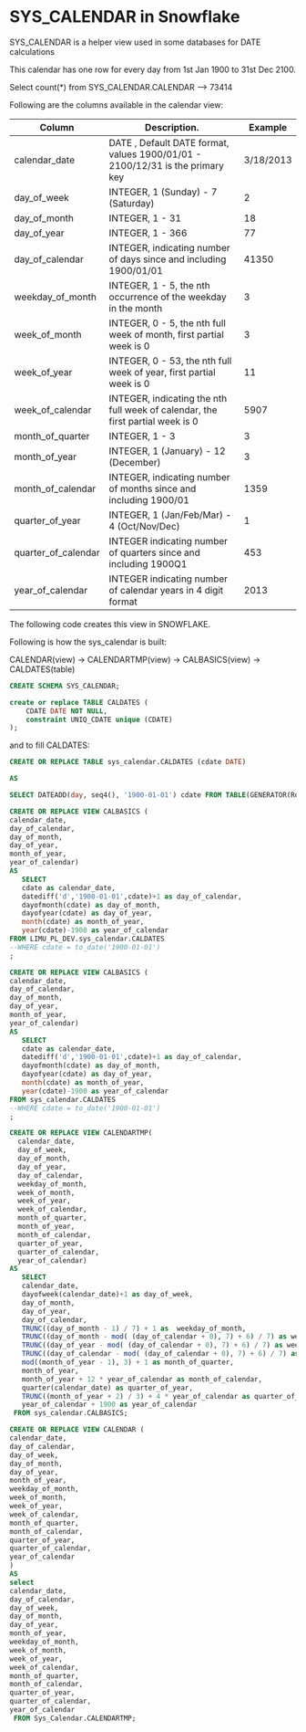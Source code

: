 # SYS_CALENDAR in Snowflake

SYS_CALENDAR is a helper view used in some databases for DATE calculations

This calendar has one row for every day from 1st Jan 1900 to 31st Dec 2100.

Select count(*) from  SYS_CALENDAR.CALENDAR --> 73414

Following are the columns available in the calendar view:


| Column            | Description.                                                                     | Example   |
--------------------|----------------------------------------------------------------------------------|-----------|
calendar_date       | DATE  , Default DATE format, values 1900/01/01 - 2100/12/31 is the primary key   | 3/18/2013 |
day_of_week         | INTEGER, 1 (Sunday) - 7 (Saturday)                                               | 2         |
day_of_month        | INTEGER, 1 - 31                                                                  | 18        |
day_of_year         | INTEGER, 1 - 366                                                                 | 77        |
day_of_calendar     | INTEGER, indicating number of days since and including 1900/01/01                | 41350     |
weekday_of_month    | INTEGER, 1 - 5, the nth occurrence of the weekday in the month                   | 3         |
week_of_month       | INTEGER, 0 - 5, the nth full week of month, first partial week is 0              | 3         |
week_of_year        | INTEGER, 0 - 53, the nth full week of year, first partial week is 0              | 11        |
week_of_calendar    | INTEGER, indicating the nth full week of calendar, the first partial week is 0   | 5907      |
month_of_quarter    | INTEGER, 1 - 3                                                                   | 3         |
month_of_year       | INTEGER, 1 (January) - 12 (December)                                             | 3         |
month_of_calendar   | INTEGER, indicating number of months since and including 1900/01                 | 1359      |
quarter_of_year     | INTEGER, 1 (Jan/Feb/Mar) - 4 (Oct/Nov/Dec)                                       | 1         |
quarter_of_calendar | INTEGER indicating number of quarters since and including 1900Q1                 | 453       |
year_of_calendar    | INTEGER indicating number of calendar years in 4 digit format                    | 2013      |



The following code creates this view in SNOWFLAKE.

Following is how the sys_calendar is built:

CALENDAR(view) -> CALENDARTMP(view) -> CALBASICS(view) -> CALDATES(table)

```sql
CREATE SCHEMA SYS_CALENDAR;
```

```sql
create or replace TABLE CALDATES (
	CDATE DATE NOT NULL,
	constraint UNIQ_CDATE unique (CDATE)
);
```

and to fill CALDATES:

```sql
CREATE OR REPLACE TABLE sys_calendar.CALDATES (cdate DATE)

AS

SELECT DATEADD(day, seq4(), '1900-01-01') cdate FROM TABLE(GENERATOR(RowCount => 365.25*200)) WHERE cdate < '2200-01-01';
```

```sql
CREATE OR REPLACE VIEW CALBASICS (
calendar_date,
day_of_calendar,
day_of_month,
day_of_year,
month_of_year,
year_of_calendar)
AS
   SELECT
   cdate as calendar_date,
   datediff('d','1900-01-01',cdate)+1 as day_of_calendar,
   dayofmonth(cdate) as day_of_month,
   dayofyear(cdate) as day_of_year,
   month(cdate) as month_of_year,
   year(cdate)-1900 as year_of_calendar
FROM LIMU_PL_DEV.sys_calendar.CALDATES
--WHERE cdate = to_date('1900-01-01')
;
```

```sql
CREATE OR REPLACE VIEW CALBASICS (
calendar_date,
day_of_calendar,
day_of_month,
day_of_year,
month_of_year,
year_of_calendar)
AS
   SELECT
   cdate as calendar_date,
   datediff('d','1900-01-01',cdate)+1 as day_of_calendar,
   dayofmonth(cdate) as day_of_month,
   dayofyear(cdate) as day_of_year,
   month(cdate) as month_of_year,
   year(cdate)-1900 as year_of_calendar
FROM sys_calendar.CALDATES
--WHERE cdate = to_date('1900-01-01')
;
```


```sql
CREATE OR REPLACE VIEW CALENDARTMP(
  calendar_date,
  day_of_week,
  day_of_month,
  day_of_year,
  day_of_calendar,
  weekday_of_month,
  week_of_month,
  week_of_year,
  week_of_calendar,
  month_of_quarter,
  month_of_year,
  month_of_calendar,
  quarter_of_year,
  quarter_of_calendar,
  year_of_calendar)
AS
   SELECT
   calendar_date,
   dayofweek(calendar_date)+1 as day_of_week,
   day_of_month,
   day_of_year,
   day_of_calendar,
   TRUNC((day_of_month - 1) / 7) + 1 as  weekday_of_month,
   TRUNC((day_of_month - mod( (day_of_calendar + 0), 7) + 6) / 7) as week_of_month,
   TRUNC((day_of_year - mod( (day_of_calendar + 0), 7) + 6) / 7) as week_of_year,
   TRUNC((day_of_calendar - mod( (day_of_calendar + 0), 7) + 6) / 7) as week_of_calendar,
   mod((month_of_year - 1), 3) + 1 as month_of_quarter,
   month_of_year,
   month_of_year + 12 * year_of_calendar as month_of_calendar,
   quarter(calendar_date) as quarter_of_year,
   TRUNC((month_of_year + 2) / 3) + 4 * year_of_calendar as quarter_of_calendar,
   year_of_calendar + 1900 as year_of_calendar
 FROM sys_calendar.CALBASICS;
```

```sql
CREATE OR REPLACE VIEW CALENDAR (
calendar_date,
day_of_calendar,
day_of_week,
day_of_month,
day_of_year,
month_of_year,
weekday_of_month,
week_of_month,
week_of_year,
week_of_calendar,
month_of_quarter,
month_of_calendar,
quarter_of_year,
quarter_of_calendar,
year_of_calendar
)
AS
select
calendar_date,
day_of_calendar,
day_of_week,
day_of_month,
day_of_year,
month_of_year,
weekday_of_month,
week_of_month,
week_of_year,
week_of_calendar,
month_of_quarter,
month_of_calendar,
quarter_of_year,
quarter_of_calendar,
year_of_calendar
 FROM Sys_Calendar.CALENDARTMP;
```